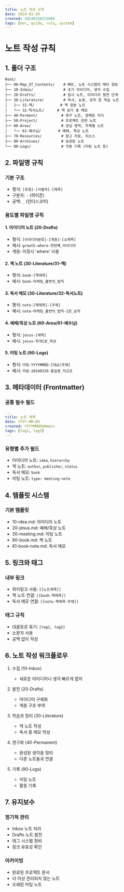 ```yaml
---
title: 노트 작성 규칙
date: 2024-03-20
created: 20240320153000
tags: [moc, guide, rule, system]
---
```


# 노트 작성 규칙

## 1. 폴더 구조
```
Root/
├── 00-Map_Of_Contents/    # MOC, 노트 시스템의 메타 정보
├── 10-Inbox/              # 초기 아이디어, 생각 수집
├── 20-Drafts/             # 임시 노트, 아이디어 발전 단계
├── 30-Literature/         # 독서, 논문, 강의 등 학습 노트
│   ├── 31-책/            # 책 원본 노트
│   └── 32-독서노트/      # 책 읽기 중 메모
├── 40-Perment/           # 영구 노트, 정제된 지식
├── 50-Project/           # 프로젝트 관련 노트
├── 60-Area/              # 관심 영역, 주제별 노트
│   └── 61-예수님/        # 예배, 묵상 노트
├── 70-Resources/         # 참고 자료, 리소스
├── 80-Archives/          # 보관된 노트
└── 90-Logs/              # 각종 기록 (미팅 노트 등)
```

## 2. 파일명 규칙

### 기본 구조
- 형식: `[유형]-[식별자]-[제목]`
- 구분자: `-` (하이픈)
- 공백: `_` (언더스코어)

### 용도별 파일명 규칙

#### 1. 아이디어 노트 (20-Drafts)
- 형식: `[아이디어분류]-[계층]-[소제목]`
- 예시: `growth-where-첫번째_아이디어`
- 계층: 미정시 'where' 사용

#### 2. 책 노트 (30-Literature/31-책)
- 형식: `book-[책제목]`
- 예시: `book-마케팅_불변의_법칙`

#### 3. 독서 메모 (30-Literature/32-독서노트)
- 형식: `note-[책제목]-[주제]`
- 예시: `note-마케팅_불변의_법칙-1장_요약`

#### 4. 예배/묵상 노트 (60-Area/61-예수님)
- 형식: `jesus-[제목]`
- 예시: `jesus-학개1장_묵상`

#### 5. 미팅 노트 (90-Logs)
- 형식: `미팅-YYYYMMDD-[대상/주제]`
- 예시: `미팅-20240320-홍길동_킥오프`

## 3. 메타데이터 (Frontmatter)

### 공통 필수 필드
```yaml
---
title: 노트 제목
date: YYYY-MM-DD
created: YYYYMMDDHHmmss
tags: [tag1, tag2]
---
```

### 유형별 추가 필드
- 아이디어 노트: `idea`, `hierarchy`
- 책 노트: `author`, `publisher`, `status`
- 독서 메모: `book`
- 미팅 노트: `type: meeting-note`

## 4. 템플릿 시스템

### 기본 템플릿
- 10-idea.md: 아이디어 노트
- 20-jesus.md: 예배/묵상 노트
- 30-meeting.md: 미팅 노트
- 80-book.md: 책 노트
- 81-book-note.md: 독서 메모

## 5. 링크와 태그

### 내부 링크
- 위키링크 사용: `[[노트제목]]`
- 책 노트 연결: `[[book-책제목]]`
- 독서 메모 연결: `[[note-책제목-주제]]`

### 태그 규칙
- 대괄호로 묶기: `[tag1, tag2]`
- 소문자 사용
- 공백 없이 작성

## 6. 노트 작성 워크플로우

1. 수집 (10-Inbox)
   - 새로운 아이디어나 생각 빠르게 캡처

2. 발전 (20-Drafts)
   - 아이디어 구체화
   - 계층 구조 부여

3. 학습과 정리 (30-Literature)
   - 책 노트 작성
   - 독서 중 메모 작성

4. 영구화 (40-Permanent)
   - 완성된 생각을 정리
   - 다른 노트들과 연결

5. 기록 (90-Logs)
   - 미팅 노트
   - 활동 기록

## 7. 유지보수

### 정기적 관리
- Inbox 노트 처리
- Drafts 노트 발전
- 태그 시스템 정비
- 링크 유효성 확인

### 아카이빙
- 완료된 프로젝트 문서
- 더 이상 관리되지 않는 노트
- 오래된 미팅 노트 
